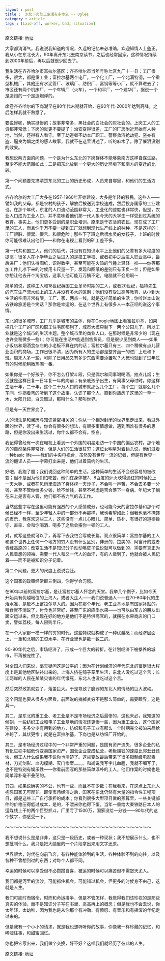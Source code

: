 ```yaml
---
layout : post
title :  东北下岗职工生活有多惨么 -- Uglee
category : article
tags : [Laid-off, worker, bad, situation]
---
```


原文链接: [地址](http://www.hi-pda.com/forum/viewthread.php?tid=802123&extra=page=1)

大家都消消气，我说说我知道的情况，久远的记忆未必准确，欢迎知情人士釜正。
我从小在东北长大，90年离开东北去南京读书，之后也经常回家，这种情况持续到2000年前后，再以后就很少回去了。

我生活在齐齐哈尔市富拉尔基区；齐齐哈尔市当年号称七区九厂十一县；工厂很多，很大，都是重工业；富拉尔基两个电厂，一个化工厂，一个北满特钢，一个重型机械厂，其他还有水泥管厂、玻璃厂、纺织厂、富钢等等小厂，就不算进去了；市区还有两个机床厂，一个车辆厂（火车），一个和平厂，一个建华厂，据说一个是造炮的一个是造炮弹的。

席卷齐齐哈尔的下岗潮早在80年代末期就开始，在90年代-2000年达到高峰，之后怎样我就不熟悉了。

要说惨呢，确实挺惨的；故事非常多，黑社会的白社会的灰社会的。上岗工人的工资都非常低；下岗的就更不要提了；治安变得很差，工厂的厂房附近开始有人种地，当然，还得有人看守。至于劫道者不劫本厂职工、警察救济抢劫犯、盗亦有盗、逼良为娼之类的感人故事，我就不在这里讲述了，听的麻木了。除了催泪没别的效果。

我想说两方面的问题，一个是为什么东北的下岗群体不能够象南方这样自谋生路，至少不能大范围如此；二是把东北放到一个更大的历史环境下和南方的变迁的比较。

第一个问题要先搞清楚东北的工业的历史形成，人员来自哪里，和他们的生活方式。

齐齐哈尔的大工厂大多在1957-1960年开始建设，大多是年轻的移民，这些人——譬如我的父母，都是农村的孩子，解放后被送到学校速成，然后投身国家的工业建设。在那个年代，东北的人口流动范围非常大，工业化的速度也非常快，但是，农业人口成为工业人口，并不意味着他们那一代人象今天的大学生一样受到过系统的教育。事实上，他们更多受到的是职业培训，原来是干农活的农民，现在成了工厂里的工人，而且你千万不要一提到工厂就想到现代生产线上的种种，不是这样的；工厂很脏、很累、很苦、和很危险；那些下了班之后很水灵的女孩子，上班的时候你可能很难认出他们——和你在电视上看到的矿工差不多。

第一代共和国工人，他们的后代，并没有在知识水平上比他们的父辈有多大程度的提高；很多人在小学毕业之后进入的是技工学校、或者初中之后进入职业高中，最后进厂；他们认得图纸，识得数字，甚至可能在火热的气锤上轻轻一推——你等那加工件儿凉下来的时候用卡尺量一下，发现和图纸的差别只有正负一丝；但是如果你想让他去开个淘宝店，这事儿他可能万万搞不定，电脑就不会用啊～

简单的说，这种工人和18世纪英国工业革命时期的工人，或者20世纪，福特先生的汽车生产流水线上的工人并没有多大的区别；他们没有受过高等教育，从小到大生活的空间非常有限，工厂、家，两点一线，就是这样简单的生活；你听赵本山说去铁岭旅游是个笑话？那你是幸运的，在这个世界上有很多人一本正经的说这个事情。

东北的很多城市，工厂几乎是城市的主体，你在Google地图上看富拉尔基，如果把几个工厂的厂区和职工住宅区都刨了，城市大概只剩下一两个公园儿了。所以工业就是这个城市的生活主题。整个城市里的商业人口，在那时候是非常少的（现在也许会稍微多一些）；你可能在生活中能遇到售货员，但是很少见到商人——如果小饭店和烟酒食杂店的小老板不算在内的话；富拉尔基只有三、四个稍微有点儿营业面积的商场，工作日很冷清，因为所有人的生活都是整齐画一的进厂上班和下班。周末人多一些，可除了日用品又有多少东西需要添置呢？大概也就到了过年过节的时候能稍微热闹一番。

如果你是一个好孩子，你不怎么打架斗殴，只是偶尔和同事喝喝酒，抽点儿烟；生活就是这样日复一日年复一年的向前；有亲戚孩子出生，有同事父母过时，你这样生活十年，二十年，这个二十万人口的城市就那么几个工厂，每个工厂就那么几个车间，你拐着弯的听到了这个故事，认识了那个人，直到你熟悉了这里的一草一木，太阳升起，白云飘过，那叫什么？那叫世界。

但是有一天世界变了。

人的想法是和阅历与知识紧密相关的；你从一个相对封闭的世界里走出来，看过外面的世界，读了书，你会有很多的想法，有很多事情想做，遇到困难有很多的思路，但是你没出来生活过，你什么都不会有，空白。

我记得曾经有一次在电视上看到一个外国的明星走访一个中国的偏远农村，那个地方的自然条件非常好，但是人们的生活很贫穷；这位女明星对着镜头说，他们过着一种basic life——我们的中央电视台，虽然没有世界一流的记者，但是有世界一流的翻译人员——字幕打出来是，他们过着简约的生活。

好吧，我跑了题；我们说回这种简单的生活，这种简单的生活不会很容易的被改变；但不是因为他们怕吃苦，他们在身体被7、8百度的炉火映得通红的时候抡上一天大锤、或者在风雨里湿透了身体挖一天沙子，不会叫一声苦，不会去多要一分钱，甚至不管你给多少钱，给不给钱，甚至不考虑是否会落下一身病、年纪大了躺在床上是否有人管，他们都不吝力气的去工作。

当然这些字写在这里可能有强烈的个人感情成分，也可能今天的富拉尔基和那个时候已经不一样，至少年轻人中的一部分不再那样，我也希望如此；但我也毫不掩饰的表示，我喜欢这些工人，这些没有一点儿心眼儿、简单、质朴、有很好的道德操守、直率、会和你喝酒、喝多了之后会揍你一顿的工人。

对，就写这些就可以了，再写下去我怕会写成长篇。观点很简单：富拉尔基的工人和这个世界上任何一个地方的穷人没有什么区别，非洲的、拉美的、阿富汗的或者青藏高原的；改变生活不是知识分子动动嘴皮子说说就可以做到的，需要有真正为人民着想的领袖、需要一代人和又一代人的血汗，有的人做到了，他就会被人民记着——而不是被知识分子记着。

第二个问题，更大的尺度上说说变迁。

这个国家的政策经常颠三倒四，你得学会习惯。

在90年以前的富拉尔基，是让富拉尔基人怀念的天堂。我举几个例子，比如今天开始具有优越地位的上海人，或者大连人——我们说普通人——在70-80年代的生活水准，是赶不上富拉尔基人的。因为在那个年代，老工业基地是有国家补贴的。粮食就不消说了，付食也非常好，甚至广东的应季水果——也可以由军方的朋友出面空运过来，但比现在好的地方是他们不是特供高官的，就摆在水果商店的门口卖，譬如荔枝，每人限购半斤。

在一个大家都一模一样的穷的时代，这些特权就构成了一种优越感；而经济层面上，一重和北钢的工资水平，在行业里也是数一数二的。

80-90年代之后，市场经济了，形成一个巨大的转折。在计划经济下被豢养的城市，不再被宠性了。

对全国人们来说，毫无疑问这是公平的；因为在计划经济的年代东北的富足很大程度上是其他地区贴补出来的，上海人挤在鸽子笼里生活，东北人没吃过这个苦；长江两岸的人民在某某灾害的年代饿死，东北人也没吃过这个苦。

然后突然政策就变了，落差巨大。于是导致了脆弱的东北人的情绪的巨大波动。

这个问题也要从很多方面看，前面说的摘掉贫穷不是那么简单的，需要眼界，这是其一。

其二，是东北的重工业、老工业是不是市场经济之后最惨的，这也未必，我知道的倾刻，一些纺织工业和电子工业基地的情况还更惨一些，因为重工业么，这个国家在建设，多多少少有用到的地方，纺织和电子工业有那么一个时期完全被泊来品给冲跨了，其状更惨；就是在富拉尔基，下岗也是从纺织厂开始的。

其三，是市场经济过程中的一个非常严重的问题，是国有资产流失，很多企业的私有化进程中超低价变卖国家资产，国营企业变成私营，老板赚钱的速度比郭丑丑还快，但工人什么结果我不说你也清楚了。这些变故最后带来了很多限制级电影素材，刀光剑影、血肉模糊、灭门惨案。。。。。和尚说我写字儿血腥，我就不细写了，也不是特别有娱乐性——你看前面写的那些简单淳朴的工人，他们作案的时候也是简单淳朴毫不叠荡的。

其四，如果说确实的不公，也有一些，而且不在少数；在我看来，在这点上东北人抱怨国家无可厚非。即使市场经济之后，国家在东北仍然有大量的指令性工程项目，都是这些工厂自行承担的成本；你看到很多大型项目做的预算里，一些关键部件的价格压得低过成本，是的，不喂米你也得下蛋。当年一重给大秦铁路日本人的运煤线上干的两个巨型抓斗，厂里亏了1500万，国家没给一分钱——90年代的这个数字，你感受一下。

～～～～～～～～～～～～～～～～～～～～～～～～～～～～～～～～～～

我不想说什么是是非非，这只是一段历史，或者一种现状；我不想展示什么，也不想批判什么，我只是把大脑里的一个片段拿出来用文字还原。

世界很大，时代在向前飞奔，有各种能体验到的生活，各种体验不到的向往，以及各种不曾想到过的东西；对每个人都不同。

幸运的时候可以享受但不必攒攒自喜，被运的时候可以痛苦但不需怨天尤人。

我们都是河里的流沙，可能抓住机会，可能错过机会，但更多的时候身不由己，这就是人生。

我们可能时而宿命，时而和命运拼争，但是不管怎样，我觉得我们该珍视的是那些真实的体验，而不是知识分子写在书里、高高再上的概念；但是我也不会去说，你太年轻，太幼稚，因为我也是从你那个有冲劲、有愤怒、有音乐和有摇滚的年纪走过来的。

但是我有一个小小的请求，就是我也想听听你的故事，你像我一样珍藏的记忆，和唏嘘往事，和甜蜜回忆。

你也把它写出来，我们做个交换，好不好？这样我们就经历了彼此的人生。


原文链接: [地址](http://www.hi-pda.com/forum/viewthread.php?tid=802123&extra=page=1)